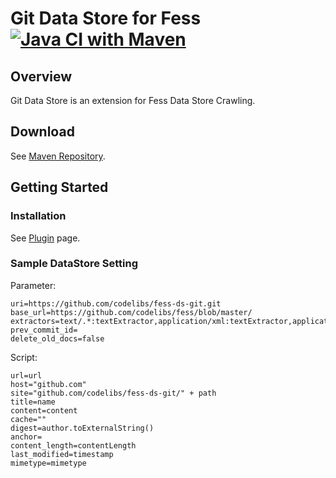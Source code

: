 Git Data Store for Fess
[![Java CI with Maven](https://github.com/codelibs/fess-ds-git/actions/workflows/maven.yml/badge.svg)](https://github.com/codelibs/fess-ds-git/actions/workflows/maven.yml)
==========================

## Overview

Git Data Store is an extension for Fess Data Store Crawling.

## Download

See [Maven Repository](https://repo1.maven.org/maven2/org/codelibs/fess/fess-ds-git/).

## Getting Started

### Installation

See [Plugin](https://fess.codelibs.org/13.3/admin/plugin-guide.html) page.

### Sample DataStore Setting

Parameter:

```
uri=https://github.com/codelibs/fess-ds-git.git
base_url=https://github.com/codelibs/fess/blob/master/
extractors=text/.*:textExtractor,application/xml:textExtractor,application/javascript:textExtractor,
prev_commit_id=
delete_old_docs=false
```

Script:

```
url=url
host="github.com"
site="github.com/codelibs/fess-ds-git/" + path
title=name
content=content
cache=""
digest=author.toExternalString()
anchor=
content_length=contentLength
last_modified=timestamp
mimetype=mimetype
```

